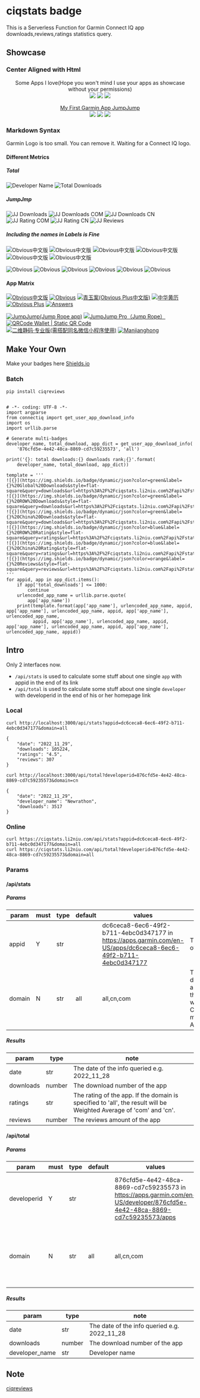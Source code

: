 # ciqstats badge

This is a Serverless Function for Garmin Connect IQ app downloads,reviews,ratings statistics query.

## Showcase

### Center Aligned with Html

<p align="center">
    Some Apps I love(Hope you won't mind I use your apps as showcase without your permissions) <br>
    <img src="https://img.shields.io/badge/dynamic/json?color=green&logo=garmin&label=Hike2%2B&query=downloads&url=https%3A%2F%2Fciqstats.li2niu.com%2Fapi%2Fstats%3Fappid%3D116a5b59-29ae-4397-a70e-907d7e5f8e44%26domain%3Dall"/>
    <img src="https://img.shields.io/badge/dynamic/json?color=blue&label=Run%20Power&query=downloads&url=https%3A%2F%2Fciqstats.li2niu.com%2Fapi%2Fstats%3Fappid%3Da054f515-576a-4a28-b8e5-87987ba737e1%26domain%3Dall"/>
    <img src="https://img.shields.io/badge/dynamic/json?&color=orange&label=GRun&query=downloads&url=https%3A%2F%2Fciqstats.li2niu.com%2Fapi%2Fstats%3Fappid%3Dbf56e088-aefe-4fb4-8f16-b2e136b996a9%26domain%3Dall"/>
</p>

<p align="center">
    <a href="https://apps.garmin.com/en-US/apps/dc6ceca8-6ec6-49f2-b711-4ebc0d347177">My First Garmin App JumpJump</a> <br>
    <img src="https://img.shields.io/badge/dynamic/json?color=green&label=Downloads&style=for-the-badge&query=downloads&url=https%3A%2F%2Fciqstats.li2niu.com%2Fapi%2Fstats%3Fappid%3Ddc6ceca8-6ec6-49f2-b711-4ebc0d347177%26domain%3Dall"/>
    <img src="https://img.shields.io/badge/dynamic/json?color=blue&label=Reviews&query=reviews&style=for-the-badge&url=https%3A%2F%2Fciqstats.li2niu.com%2Fapi%2Fstats%3Fappid%3Ddc6ceca8-6ec6-49f2-b711-4ebc0d347177%26domain%3Dall"/>
    <img src="https://img.shields.io/badge/dynamic/json?&color=orange&label=Rating&style=for-the-badge&query=ratings&url=https%3A%2F%2Fciqstats.li2niu.com%2Fapi%2Fstats%3Fappid%3Ddc6ceca8-6ec6-49f2-b711-4ebc0d347177%26domain%3Dall"/>
</p>

### Markdown Syntax

Garmin Logo is too small. You can remove it. Waiting for a Connect IQ logo.

#### Different Metrics

##### Total

![Developer Name](https://img.shields.io/badge/dynamic/json?color=blue&label=Developer&style=flat-square&query=developer_name&url=https%3A%2F%2Fciqstats.li2niu.com%2Fapi%2Ftotal%3Fappid%3D876cfd5e-4e42-48ca-8869-cd7c59235573%26domain%3Dall)
![Total Downloads](https://img.shields.io/badge/dynamic/json?color=pink&label=Total%20Downloads&style=flat-square&query=downloads&url=https%3A%2F%2Fciqstats.li2niu.com%2Fapi%2Ftotal%3Fappid%3D876cfd5e-4e42-48ca-8869-cd7c59235573%26domain%3Dall)

##### JumpJmp

![JJ Downloads](https://img.shields.io/badge/dynamic/json?color=green&label=Global%20Downloads&style=flat-square&query=downloads&url=https%3A%2F%2Fciqstats.li2niu.com%2Fapi%2Fstats%3Fappid%3Ddc6ceca8-6ec6-49f2-b711-4ebc0d347177%26domain%3Dall)
![JJ Downloads COM](https://img.shields.io/badge/dynamic/json?color=green&label=Row%20Downloads&style=flat-square&query=downloads&url=https%3A%2F%2Fciqstats.li2niu.com%2Fapi%2Fstats%3Fappid%3Ddc6ceca8-6ec6-49f2-b711-4ebc0d347177%26domain%3Dcom)
![JJ Downloads CN](https://img.shields.io/badge/dynamic/json?color=green&label=China%20Downloads&style=flat-square&query=downloads&url=https%3A%2F%2Fciqstats.li2niu.com%2Fapi%2Fstats%3Fappid%3Ddc6ceca8-6ec6-49f2-b711-4ebc0d347177%26domain%3Dcn)
![JJ Rating COM](https://img.shields.io/badge/dynamic/json?color=blue&label=Row%20Rating&style=flat-square&query=ratings&url=https%3A%2F%2Fciqstats.li2niu.com%2Fapi%2Fstats%3Fappid%3Ddc6ceca8-6ec6-49f2-b711-4ebc0d347177%26domain%3Dcom)
![JJ Rating CN](https://img.shields.io/badge/dynamic/json?color=blue&label=China%20Rating&style=flat-square&query=ratings&url=https%3A%2F%2Fciqstats.li2niu.com%2Fapi%2Fstats%3Fappid%3Ddc6ceca8-6ec6-49f2-b711-4ebc0d347177%26domain%3Dcn)
![JJ Reviews](https://img.shields.io/badge/dynamic/json?color=orange&label=Reviews&style=flat-square&query=reviews&url=https%3A%2F%2Fciqstats.li2niu.com%2Fapi%2Fstats%3Fappid%3Ddc6ceca8-6ec6-49f2-b711-4ebc0d347177%26domain%3Dall)

##### Including the names in Labels is Fine

![Obvious中文版](https://img.shields.io/badge/dynamic/json?color=green&label=Obvious%E4%B8%AD%E6%96%87%E7%89%88%20Global%20Downloads&style=flat-square&query=downloads&url=https%3A%2F%2Fciqstats.li2niu.com%2Fapi%2Fstats%3Fappid%3Dc430403e-6b89-4de5-af57-621d24c45b8c%26domain%3Dall)
![Obvious中文版](https://img.shields.io/badge/dynamic/json?color=green&label=Obvious%E4%B8%AD%E6%96%87%E7%89%88%20ROW%20Downloads&style=flat-square&query=downloads&url=https%3A%2F%2Fciqstats.li2niu.com%2Fapi%2Fstats%3Fappid%3Dc430403e-6b89-4de5-af57-621d24c45b8c%26domain%3Dcom)
![Obvious中文版](https://img.shields.io/badge/dynamic/json?color=green&label=Obvious%E4%B8%AD%E6%96%87%E7%89%88%20China%20Downloads&style=flat-square&query=downloads&url=https%3A%2F%2Fciqstats.li2niu.com%2Fapi%2Fstats%3Fappid%3Dc430403e-6b89-4de5-af57-621d24c45b8c%26domain%3Dcn)
![Obvious中文版](https://img.shields.io/badge/dynamic/json?color=blue&label=Obvious%E4%B8%AD%E6%96%87%E7%89%88%20ROW%20Rating&style=flat-square&query=ratings&url=https%3A%2F%2Fciqstats.li2niu.com%2Fapi%2Fstats%3Fappid%3Dc430403e-6b89-4de5-af57-621d24c45b8c%26domain%3Dcom)
![Obvious中文版](https://img.shields.io/badge/dynamic/json?color=blue&label=Obvious%E4%B8%AD%E6%96%87%E7%89%88%20China%20Rating&style=flat-square&query=ratings&url=https%3A%2F%2Fciqstats.li2niu.com%2Fapi%2Fstats%3Fappid%3Dc430403e-6b89-4de5-af57-621d24c45b8c%26domain%3Dcn)
![Obvious中文版](https://img.shields.io/badge/dynamic/json?color=orange&label=Obvious%E4%B8%AD%E6%96%87%E7%89%88%20Reviews&style=flat-square&query=reviews&url=https%3A%2F%2Fciqstats.li2niu.com%2Fapi%2Fstats%3Fappid%3Dc430403e-6b89-4de5-af57-621d24c45b8c%26domain%3Dall)

![Obvious](https://img.shields.io/badge/dynamic/json?color=green&label=Obvious%20Global%20Downloads&style=flat-square&query=downloads&url=https%3A%2F%2Fciqstats.li2niu.com%2Fapi%2Fstats%3Fappid%3D9c9c31b1-d080-4c47-955a-496f9435ac32%26domain%3Dall)
![Obvious](https://img.shields.io/badge/dynamic/json?color=green&label=Obvious%20ROW%20Downloads&style=flat-square&query=downloads&url=https%3A%2F%2Fciqstats.li2niu.com%2Fapi%2Fstats%3Fappid%3D9c9c31b1-d080-4c47-955a-496f9435ac32%26domain%3Dcom)
![Obvious](https://img.shields.io/badge/dynamic/json?color=green&label=Obvious%20China%20Downloads&style=flat-square&query=downloads&url=https%3A%2F%2Fciqstats.li2niu.com%2Fapi%2Fstats%3Fappid%3D9c9c31b1-d080-4c47-955a-496f9435ac32%26domain%3Dcn)
![Obvious](https://img.shields.io/badge/dynamic/json?color=blue&label=Obvious%20ROW%20Rating&style=flat-square&query=ratings&url=https%3A%2F%2Fciqstats.li2niu.com%2Fapi%2Fstats%3Fappid%3D9c9c31b1-d080-4c47-955a-496f9435ac32%26domain%3Dcom)
![Obvious](https://img.shields.io/badge/dynamic/json?color=blue&label=Obvious%20China%20Rating&style=flat-square&query=ratings&url=https%3A%2F%2Fciqstats.li2niu.com%2Fapi%2Fstats%3Fappid%3D9c9c31b1-d080-4c47-955a-496f9435ac32%26domain%3Dcn)
![Obvious](https://img.shields.io/badge/dynamic/json?color=orange&label=Obvious%20Reviews&style=flat-square&query=reviews&url=https%3A%2F%2Fciqstats.li2niu.com%2Fapi%2Fstats%3Fappid%3D9c9c31b1-d080-4c47-955a-496f9435ac32%26domain%3Dall)

#### App Matrix

[![Obvious中文版](https://img.shields.io/badge/dynamic/json?color=green&label=Obvious%E4%B8%AD%E6%96%87%E7%89%88&query=downloads&url=https%3A%2F%2Fciqstats.li2niu.com%2Fapi%2Fstats%3Fappid%3Dc430403e-6b89-4de5-af57-621d24c45b8c%26domain%3Dall)](https://apps.garmin.com/en-US/apps/c430403e-6b89-4de5-af57-621d24c45b8c)
[![Obvious](https://img.shields.io/badge/dynamic/json?color=green&label=Obvious&query=downloads&url=https%3A%2F%2Fciqstats.li2niu.com%2Fapi%2Fstats%3Fappid%3D9c9c31b1-d080-4c47-955a-496f9435ac32%26domain%3Dall)](https://apps.garmin.com/en-US/apps/9c9c31b1-d080-4c47-955a-496f9435ac32)
[![青玉案(Obvious Plus中文版)](https://img.shields.io/badge/dynamic/json?color=green&label=%E9%9D%92%E7%8E%89%E6%A1%88%28Obvious%20Plus%E4%B8%AD%E6%96%87%E7%89%88%29&query=downloads&url=https%3A%2F%2Fciqstats.li2niu.com%2Fapi%2Fstats%3Fappid%3Da2b783ae-a3cf-44ca-80ec-6a936143281b%26domain%3Dall)](https://apps.garmin.com/en-US/apps/a2b783ae-a3cf-44ca-80ec-6a936143281b)
[![中华黄历](https://img.shields.io/badge/dynamic/json?color=green&label=%E4%B8%AD%E5%8D%8E%E9%BB%84%E5%8E%86&query=downloads&url=https%3A%2F%2Fciqstats.li2niu.com%2Fapi%2Fstats%3Fappid%3Da707f466-7753-4882-be4a-e13eb75d19f9%26domain%3Dall)](https://apps.garmin.com/en-US/apps/a707f466-7753-4882-be4a-e13eb75d19f9)
[![Obvious Plus](https://img.shields.io/badge/dynamic/json?color=green&label=Obvious%20Plus&query=downloads&url=https%3A%2F%2Fciqstats.li2niu.com%2Fapi%2Fstats%3Fappid%3D38d79bbf-1cb9-4e79-9294-93c74ea16332%26domain%3Dall)](https://apps.garmin.com/en-US/apps/38d79bbf-1cb9-4e79-9294-93c74ea16332)
[![Answers](https://img.shields.io/badge/dynamic/json?color=green&label=Answers&query=downloads&url=https%3A%2F%2Fciqstats.li2niu.com%2Fapi%2Fstats%3Fappid%3Db4337e65-9333-49e4-9e7b-27e4f68922a1%26domain%3Dall)](https://apps.garmin.com/en-US/apps/b4337e65-9333-49e4-9e7b-27e4f68922a1)

[![JumpJump(Jump Rope app)](https://img.shields.io/badge/dynamic/json?color=green&label=JumpJump%28Jump%20Rope%20app%29&query=downloads&url=https%3A%2F%2Fciqstats.li2niu.com%2Fapi%2Fstats%3Fappid%3Ddc6ceca8-6ec6-49f2-b711-4ebc0d347177%26domain%3Dall)](https://apps.garmin.com/en-US/apps/dc6ceca8-6ec6-49f2-b711-4ebc0d347177)
[![JumpJump Pro（Jump Rope）](https://img.shields.io/badge/dynamic/json?color=green&label=JumpJump%20Pro%EF%BC%88Jump%20Rope%EF%BC%89&query=downloads&url=https%3A%2F%2Fciqstats.li2niu.com%2Fapi%2Fstats%3Fappid%3D80db03b5-86ba-450c-b45a-d666ca83b6dc%26domain%3Dall)](https://apps.garmin.com/en-US/apps/80db03b5-86ba-450c-b45a-d666ca83b6dc)
[![QRCode Wallet | Static QR Code](https://img.shields.io/badge/dynamic/json?color=green&label=QRCode%20Wallet%20%7C%20Static%20QR%20Code&query=downloads&url=https%3A%2F%2Fciqstats.li2niu.com%2Fapi%2Fstats%3Fappid%3D77e5e489-2519-4e3f-8e30-6f2bf1f526be%26domain%3Dall)](https://apps.garmin.com/en-US/apps/77e5e489-2519-4e3f-8e30-6f2bf1f526be)
[![二维静码·专业版(需搭配同名微信小程序使用)](https://img.shields.io/badge/dynamic/json?color=green&label=%E4%BA%8C%E7%BB%B4%E9%9D%99%E7%A0%81%C2%B7%E4%B8%93%E4%B8%9A%E7%89%88%28%E9%9C%80%E6%90%AD%E9%85%8D%E5%90%8C%E5%90%8D%E5%BE%AE%E4%BF%A1%E5%B0%8F%E7%A8%8B%E5%BA%8F%E4%BD%BF%E7%94%A8%29&query=downloads&url=https%3A%2F%2Fciqstats.li2niu.com%2Fapi%2Fstats%3Fappid%3D7a8d8132-72d1-47db-aceb-612a92d0692e%26domain%3Dall)](https://apps.garmin.com/en-US/apps/7a8d8132-72d1-47db-aceb-612a92d0692e)
[![Manjianghong](https://img.shields.io/badge/dynamic/json?color=green&label=Manjianghong&query=downloads&url=https%3A%2F%2Fciqstats.li2niu.com%2Fapi%2Fstats%3Fappid%3D7a9ea440-3e9c-4f0a-9e9d-5822f5091020%26domain%3Dall)](https://apps.garmin.com/en-US/apps/7a9ea440-3e9c-4f0a-9e9d-5822f5091020)

## Make Your Own

Make your badges here [Shields.io](https://shields.io/#your-badge)

### Batch

```
pip install ciqreviews
```

```

# -*- coding: UTF-8 -*-
import argparse
from connectiq import get_user_app_download_info
import os
import urllib.parse

# Generate multi-badges
developer_name, total_download, app_dict = get_user_app_download_info(
    '876cfd5e-4e42-48ca-8869-cd7c59235573', 'all')

print('{}: total downloads:{} downloads rank;{}'.format(
    developer_name, total_download, app_dict))

template = '''
![{}](https://img.shields.io/badge/dynamic/json?color=green&label={}%20Global%20Downloads&style=flat-square&query=downloads&url=https%3A%2F%2Fciqstats.li2niu.com%2Fapi%2Fstats%3Fappid%3D{}%26domain%3Dall)
![{}](https://img.shields.io/badge/dynamic/json?color=green&label={}%20ROW%20Downloads&style=flat-square&query=downloads&url=https%3A%2F%2Fciqstats.li2niu.com%2Fapi%2Fstats%3Fappid%3D{}%26domain%3Dcom)
![{}](https://img.shields.io/badge/dynamic/json?color=green&label={}%20China%20Downloads&style=flat-square&query=downloads&url=https%3A%2F%2Fciqstats.li2niu.com%2Fapi%2Fstats%3Fappid%3D{}%26domain%3Dcn)
![{}](https://img.shields.io/badge/dynamic/json?color=blue&label={}%20ROW%20Rating&style=flat-square&query=ratings&url=https%3A%2F%2Fciqstats.li2niu.com%2Fapi%2Fstats%3Fappid%3D{}%26domain%3Dcom)
![{}](https://img.shields.io/badge/dynamic/json?color=blue&label={}%20China%20Rating&style=flat-square&query=ratings&url=https%3A%2F%2Fciqstats.li2niu.com%2Fapi%2Fstats%3Fappid%3D{}%26domain%3Dcn)
![{}](https://img.shields.io/badge/dynamic/json?color=orange&label={}%20Reviews&style=flat-square&query=reviews&url=https%3A%2F%2Fciqstats.li2niu.com%2Fapi%2Fstats%3Fappid%3D{}%26domain%3Dall)
'''
for appid, app in app_dict.items():
    if app['total_downloads'] <= 1000:
        continue
    urlencoded_app_name = urllib.parse.quote(
        app['app_name'])
    print(template.format(app['app_name'], urlencoded_app_name, appid, app['app_name'], urlencoded_app_name, appid, app['app_name'], urlencoded_app_name,
          appid, app['app_name'], urlencoded_app_name, appid, app['app_name'], urlencoded_app_name, appid, app['app_name'], urlencoded_app_name, appid))

```

## Intro

Only 2 interfaces now.

- `/api/stats` is used to calculate some stuff about one single `app` with appid in the end of its link
- `/api/total` is used to calculate some stuff about one single `developer` with developerid in the end of his or her homepage link

### Local

```
curl http://localhost:3000/api/stats?appid=dc6ceca8-6ec6-49f2-b711-4ebc0d347177&domain=all

{
    "date": "2022_11_29",
    "downloads": 105224,
    "ratings": "4.5",
    "reviews": 307
}
```

```
curl http://localhost:3000/api/total?developerid=876cfd5e-4e42-48ca-8869-cd7c59235573&domain=cn

{
    "date": "2022_11_29",
    "developer_name": "Newrathon",
    "downloads": 3517
}
```

### Online

```
curl https://ciqstats.li2niu.com/api/stats?appid=dc6ceca8-6ec6-49f2-b711-4ebc0d347177&domain=all
curl https://ciqstats.li2niu.com/api/total?developerid=876cfd5e-4e42-48ca-8869-cd7c59235573&domain=all

```

### Params

#### /api/stats

##### Params

| param  | must | type | default | values                                                                                                          | note                                                                           |
| ------ | ---- | ---- | ------- | --------------------------------------------------------------------------------------------------------------- | ------------------------------------------------------------------------------ |
| appid  | Y    | str  |         | dc6ceca8-6ec6-49f2-b711-4ebc0d347177 in https://apps.garmin.com/en-US/apps/dc6ceca8-6ec6-49f2-b711-4ebc0d347177 | The last part of the app url                                                   |
| domain | N    | str  | all     | all,cn,com                                                                                                      | The top doamin of app, Rest of the world(com), China mainland(cn), All(com+cn) |

##### Results

| param     | type   | note                                                                                                               |
| --------- | ------ | ------------------------------------------------------------------------------------------------------------------ |
| date      | str    | The date of the info queried e.g. 2022_11_28                                                                       |
| downloads | number | The download number of the app                                                                                     |
| ratings   | str    | The rating of the app. If the domain is specified to 'all', the result will be Weighted Average of 'com' and 'cn'. |
| reviews   | number | The reviews amount of the app                                                                                      |

#### /api/total

##### Params

| param       | must | type | default | values                                                                                                                    | note                                                                           |
| ----------- | ---- | ---- | ------- | ------------------------------------------------------------------------------------------------------------------------- | ------------------------------------------------------------------------------ |
| developerid | Y    | str  |         | 876cfd5e-4e42-48ca-8869-cd7c59235573 in https://apps.garmin.com/en-US/developer/876cfd5e-4e42-48ca-8869-cd7c59235573/apps | The part between `developer/` and `/app` in the developer homepage url         |
| domain      | N    | str  | all     | all,cn,com                                                                                                                | The top doamin of app, Rest of the world(com), China mainland(cn), All(com+cn) |

##### Results

| param          | type   | note                                         |
| -------------- | ------ | -------------------------------------------- |
| date           | str    | The date of the info queried e.g. 2022_11_28 |
| downloads      | number | The download number of the app               |
| developer_name | str    | Developer name                               |

## Note

[ciqreviews](https://github.com/Likenttt/ciqreviews)
